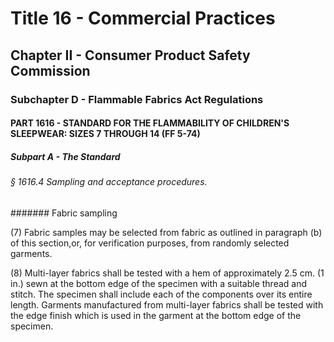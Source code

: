 
# Title 16 - Commercial Practices
## Chapter II - Consumer Product Safety Commission
### Subchapter D - Flammable Fabrics Act Regulations
#### PART 1616 - STANDARD FOR THE FLAMMABILITY OF CHILDREN'S SLEEPWEAR: SIZES 7 THROUGH 14 (FF 5-74)
##### Subpart A - The Standard
###### § 1616.4 Sampling and acceptance procedures.
####### Fabric sampling

(7) Fabric samples may be selected from fabric as outlined in paragraph (b) of this section,or, for verification purposes, from randomly selected garments.

(8) Multi-layer fabrics shall be tested with a hem of approximately 2.5 cm. (1 in.) sewn at the bottom edge of the specimen with a suitable thread and stitch. The specimen shall include each of the components over its entire length. Garments manufactured from multi-layer fabrics shall be tested with the edge finish which is used in the garment at the bottom edge of the specimen.
